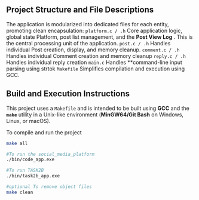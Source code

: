 
##  Project Structure and File Descriptions

The application is modularized into dedicated files for each entity, promoting clean encapsulation:
`platform.c / .h` Core application logic, global state Platform, post list management, and the **Post View Log** . This is the central processing unit of the application. 
`post.c / .h` Handles individual Post creation, display, and memory cleanup.
`comment.c / .h`  Handles individual Comment creation and memory cleanup 
`reply.c / .h` Handles individual reply creation
`main.c` Handles **command-line input parsing using strtok
`Makefile` Simplifies compilation and execution using GCC. 



##  Build and Execution Instructions

This project uses a `Makefile` and is intended to be built using **GCC** and the **`make`** utility in a Unix-like environment (**MinGW64/Git Bash** on Windows, Linux, or macOS).

To compile and run the project

```bash
make all

#To run the social_media_platform
./bin/code_app.exe

#To run TASK2B
./bin/task2b_app.exe

#optional To remove object files
make clean
